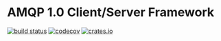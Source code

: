 # AMQP 1.0 Client/Server Framework

[![build status](https://github.com/ntex-rs/ntex-amqp/workflows/CI%20%28Linux%29/badge.svg?branch=master&event=push)](https://github.com/ntex-rs/ntex-amqp/actions?query=workflow%3A"CI+(Linux)") [![codecov](https://codecov.io/gh/ntex-rs/ntex-amqp/branch/master/graph/badge.svg)](https://codecov.io/gh/ntex-rs/ntex-amqp) [![crates.io](https://img.shields.io/crates/v/ntex-amqp.svg)](https://crates.io/crates/ntex-amqp)
